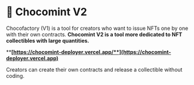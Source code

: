 # 🤫 Chocomint V2

Chocofactory (V1) is a tool for creators who want to issue NFTs one by one with their own contracts. **Chocomint V2 is a tool more dedicated to NFT collectibles with large quantities.**

****[**https://chocomint-deployer.vercel.app/**](https://chocomint-deployer.vercel.app)****

Creators can create their own contracts and release a collectible without coding.
